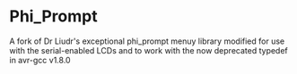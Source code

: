 Phi_Prompt
==========

A fork of Dr Liudr's exceptional phi_prompt menuy library modified for use with the serial-enabled LCDs and to work with the now deprecated typedef in avr-gcc v1.8.0
